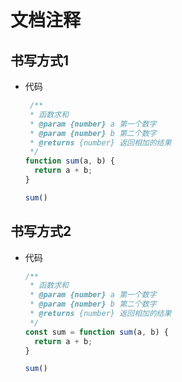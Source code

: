 # 文档注释

## 书写方式1

*   代码

    ```javascript
     /**
     * 函数求和
     * @param {number} a 第一个数字
     * @param {number} b 第二个数字
     * @returns {number} 返回相加的结果
     */
    function sum(a, b) {
      return a + b;
    }

    sum()
    ```

## 书写方式2

*   代码

    ```javascript
    /**
     * 函数求和
     * @param {number} a 第一个数字
     * @param {number} b 第二个数字
     * @returns {number} 返回相加的结果
     */
    const sum = function sum(a, b) {
      return a + b;
    }

    sum()
    ```
